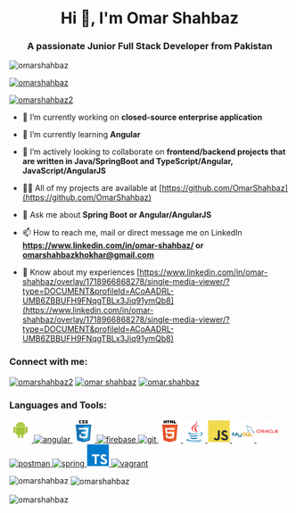 <h1 align="center">Hi 👋, I'm Omar Shahbaz</h1>
<h3 align="center">A passionate Junior Full Stack Developer from Pakistan</h3>

<p align="left"> <img src="https://komarev.com/ghpvc/?username=omarshahbaz&label=Profile%20views&color=0e75b6&style=flat" alt="omarshahbaz" /> </p>

<p align="left"> <a href="https://github.com/ryo-ma/github-profile-trophy"><img src="https://github-profile-trophy.vercel.app/?username=omarshahbaz" alt="omarshahbaz" /></a> </p>

<p align="left"> <a href="https://twitter.com/omarshahbaz2" target="blank"><img src="https://img.shields.io/twitter/follow/omarshahbaz2?logo=twitter&style=for-the-badge" alt="omarshahbaz2" /></a> </p>

- 🔭 I’m currently working on **closed-source enterprise application**

- 🌱 I’m currently learning **Angular**

- 👯 I’m actively looking to collaborate on **frontend/backend projects that are written in Java/SpringBoot and TypeScript/Angular, JavaScript/AngularJS**

- 👨‍💻 All of my projects are available at [https://github.com/OmarShahbaz](https://github.com/OmarShahbaz)

- 💬 Ask me about **Spring Boot or Angular/AngularJS**

- 📫 How to reach me, mail or direct message me on LinkedIn **https://www.linkedin.com/in/omar-shahbaz/ or omarshahbazkhokhar@gmail.com**

- 📄 Know about my experiences [https://www.linkedin.com/in/omar-shahbaz/overlay/1718966868278/single-media-viewer/?type=DOCUMENT&profileId=ACoAADRL-UMB6ZBBUFH9FNqgTBLx3Jiq91ymQb8](https://www.linkedin.com/in/omar-shahbaz/overlay/1718966868278/single-media-viewer/?type=DOCUMENT&profileId=ACoAADRL-UMB6ZBBUFH9FNqgTBLx3Jiq91ymQb8)

<h3 align="left">Connect with me:</h3>
<p align="left">
<a href="https://twitter.com/omarshahbaz2" target="blank"><img align="center" src="https://raw.githubusercontent.com/rahuldkjain/github-profile-readme-generator/master/src/images/icons/Social/twitter.svg" alt="omarshahbaz2" height="30" width="40" /></a>
<a href="https://linkedin.com/in/omar shahbaz" target="blank"><img align="center" src="https://raw.githubusercontent.com/rahuldkjain/github-profile-readme-generator/master/src/images/icons/Social/linked-in-alt.svg" alt="omar shahbaz" height="30" width="40" /></a>
<a href="https://instagram.com/omar.shahbaz" target="blank"><img align="center" src="https://raw.githubusercontent.com/rahuldkjain/github-profile-readme-generator/master/src/images/icons/Social/instagram.svg" alt="omar.shahbaz" height="30" width="40" /></a>
</p>

<h3 align="left">Languages and Tools:</h3>
<p align="left"> <a href="https://developer.android.com" target="_blank" rel="noreferrer"> <img src="https://raw.githubusercontent.com/devicons/devicon/master/icons/android/android-original-wordmark.svg" alt="android" width="40" height="40"/> </a> <a href="https://angular.io" target="_blank" rel="noreferrer"> <img src="https://angular.io/assets/images/logos/angular/angular.svg" alt="angular" width="40" height="40"/> </a> <a href="https://www.w3schools.com/css/" target="_blank" rel="noreferrer"> <img src="https://raw.githubusercontent.com/devicons/devicon/master/icons/css3/css3-original-wordmark.svg" alt="css3" width="40" height="40"/> </a> <a href="https://firebase.google.com/" target="_blank" rel="noreferrer"> <img src="https://www.vectorlogo.zone/logos/firebase/firebase-icon.svg" alt="firebase" width="40" height="40"/> </a> <a href="https://git-scm.com/" target="_blank" rel="noreferrer"> <img src="https://www.vectorlogo.zone/logos/git-scm/git-scm-icon.svg" alt="git" width="40" height="40"/> </a> <a href="https://www.w3.org/html/" target="_blank" rel="noreferrer"> <img src="https://raw.githubusercontent.com/devicons/devicon/master/icons/html5/html5-original-wordmark.svg" alt="html5" width="40" height="40"/> </a> <a href="https://www.java.com" target="_blank" rel="noreferrer"> <img src="https://raw.githubusercontent.com/devicons/devicon/master/icons/java/java-original.svg" alt="java" width="40" height="40"/> </a> <a href="https://developer.mozilla.org/en-US/docs/Web/JavaScript" target="_blank" rel="noreferrer"> <img src="https://raw.githubusercontent.com/devicons/devicon/master/icons/javascript/javascript-original.svg" alt="javascript" width="40" height="40"/> </a> <a href="https://www.mysql.com/" target="_blank" rel="noreferrer"> <img src="https://raw.githubusercontent.com/devicons/devicon/master/icons/mysql/mysql-original-wordmark.svg" alt="mysql" width="40" height="40"/> </a> <a href="https://www.oracle.com/" target="_blank" rel="noreferrer"> <img src="https://raw.githubusercontent.com/devicons/devicon/master/icons/oracle/oracle-original.svg" alt="oracle" width="40" height="40"/> </a> <a href="https://postman.com" target="_blank" rel="noreferrer"> <img src="https://www.vectorlogo.zone/logos/getpostman/getpostman-icon.svg" alt="postman" width="40" height="40"/> </a> <a href="https://spring.io/" target="_blank" rel="noreferrer"> <img src="https://www.vectorlogo.zone/logos/springio/springio-icon.svg" alt="spring" width="40" height="40"/> </a> <a href="https://www.typescriptlang.org/" target="_blank" rel="noreferrer"> <img src="https://raw.githubusercontent.com/devicons/devicon/master/icons/typescript/typescript-original.svg" alt="typescript" width="40" height="40"/> </a> <a href="https://www.vagrantup.com/" target="_blank" rel="noreferrer"> <img src="https://www.vectorlogo.zone/logos/vagrantup/vagrantup-icon.svg" alt="vagrant" width="40" height="40"/> </a> </p>

<p><img align="left" src="https://github-readme-stats.vercel.app/api/top-langs?username=omarshahbaz&show_icons=true&locale=en&layout=compact" alt="omarshahbaz" /></p>

<p>&nbsp;<img align="center" src="https://github-readme-stats.vercel.app/api?username=omarshahbaz&show_icons=true&locale=en" alt="omarshahbaz" /></p>

<p><img align="center" src="https://github-readme-streak-stats.herokuapp.com/?user=omarshahbaz&" alt="omarshahbaz" /></p>
